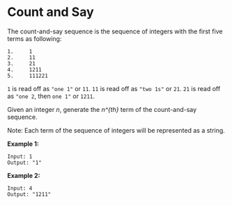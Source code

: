 # Count and Say

The count-and-say sequence is the sequence of integers with the first five terms as following:

```pseudo
1.     1
2.     11
3.     21
4.     1211
5.     111221
```

`1` is read off as `"one 1"` or `11`.
`11` is read off as `"two 1s"` or `21`.
`21` is read off as `"one 2`, then `one 1"` or `1211`.

Given an integer _n_, generate the _n^{th}_ term of the count-and-say sequence.

Note: Each term of the sequence of integers will be represented as a string.

__Example 1:__

```pseudo
Input: 1
Output: "1"
```

__Example 2:__

```pseudo
Input: 4
Output: "1211"

```